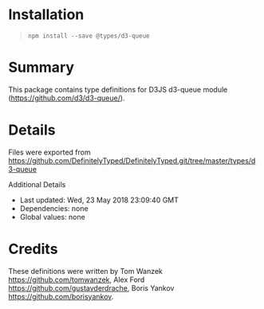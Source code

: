 # Installation
> `npm install --save @types/d3-queue`

# Summary
This package contains type definitions for D3JS d3-queue module (https://github.com/d3/d3-queue/).

# Details
Files were exported from https://github.com/DefinitelyTyped/DefinitelyTyped.git/tree/master/types/d3-queue

Additional Details
 * Last updated: Wed, 23 May 2018 23:09:40 GMT
 * Dependencies: none
 * Global values: none

# Credits
These definitions were written by Tom Wanzek <https://github.com/tomwanzek>, Alex Ford <https://github.com/gustavderdrache>, Boris Yankov <https://github.com/borisyankov>.
